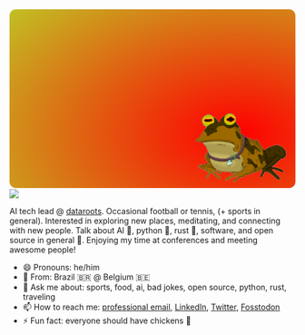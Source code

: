 <a href="https://github.com/datarootsio/github-stats-card">
  <img align="center" src="./assets/badge.svg" />
</a>
<a href="https://github.com/murilo-cunha?tab=repositories">
  <img align="center" src="https://github-readme-stats.vercel.app/api/top-langs/?username=murilo-cunha&layout=compact&hide=jupyter%20notebook,html,css,smarty,scss&bg_color=1e1e1e&title_color=fff&text_color=fff&size_weight=0.5&count_weight=0.5&langs_count=12&hide_border=true" />
</a>

AI tech lead @ [dataroots](https://github.com/datarootsio). Occasional football or tennis, (+ sports in general). Interested in exploring new places, meditating, and connecting with new people. Talk about AI 🤖, python 🐍, rust 🦀, software, and open source in general 💪. Enjoying my time at conferences and meeting awesome people!

- 😄 Pronouns: he/him
- 🏡 From: Brazil 🇧🇷 @ Belgium 🇧🇪
- 💬 Ask me about: sports, food, ai, bad jokes, open source, python, rust, traveling
- 📫 How to reach me: [professional email](mailto:murilo@dataroots.io), [LinkedIn](https://www.linkedin.com/in/murilo-cunha/), [Twitter](https://twitter.com/_murilocunha), [Fosstodon](https://fosstodon.org/@murilocunha)
- ⚡ Fun fact: everyone should have chickens 🐓 


